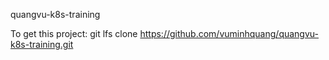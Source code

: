 quangvu-k8s-training

To get this project:
git lfs clone https://github.com/vuminhquang/quangvu-k8s-training.git